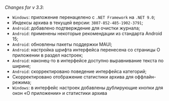 _Changes for v 3.3_: 
- `Windows`: приложение перенацелено с `.NET Framework` на `.NET 9.0`;
- Индексы архива в текущей версии: `3807-852-485-1902-3791`;
- `Android`: добавлено подтверждение для очистки журнала;
- `Android`: применены некоторые рекомендации из стандарта Android 15;
- `Android`: обновлены пакеты поддержки MAUI;
- `Android`: настройка шрифта интерфейса перенесена со страницы О приложении в раздел настроек;
- `Android`: наконец-то в интерфейсе доступно выравнивание текста по ширине;
- `Android`: скорректировано поведение интерфейса категорий;
- Скорректировано отображение статистики архива для оффлайн-режима;
- `Windows`: в интерфейс настроек добавлены дублирующие кнопки для окон «О приложении» и статистики архива
